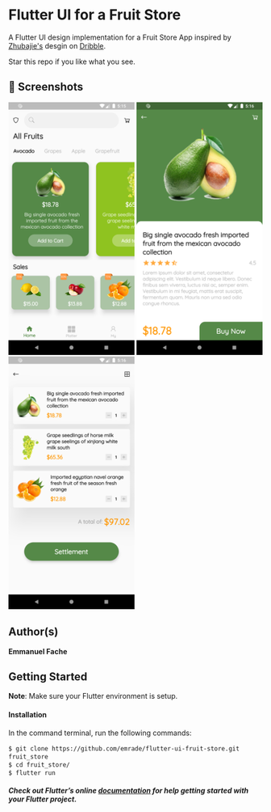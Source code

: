 # Flutter UI for  a Fruit Store

A Flutter UI design implementation for a Fruit Store App inspired by <a href="https://dribbble.com/Zhubajie">Zhubajie's</a> desgin on <a href="https://dribbble.com/shots/6752461-Fresh-app">Dribble</a>.


Star this repo if you like what you see.

## 📸 Screenshots

<img src="screenshots/1.png" width="250"/> <img src="screenshots/2.png" width="250"/> <img src="screenshots/3.png" width="250"/>


## Author(s)
**Emmanuel Fache**

## Getting Started

**Note**: Make sure your Flutter environment is setup.
#### Installation

In the command terminal, run the following commands:

    $ git clone https://github.com/emrade/flutter-ui-fruit-store.git fruit_store
    $ cd fruit_store/
    $ flutter run

##### Check out Flutter’s online [documentation](http://flutter.io/) for help getting started with your Flutter project.
